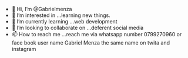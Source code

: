 - 👋 Hi, I’m @Gabrielmenza
- 👀 I’m interested in ...learning new things.
- 🌱 I’m currently learning ...web development 
- 💞️ I’m looking to collaborate on ...deferent social media
- 📫 How to reach me ...reach me via whatsapp number 0799270960 or face book user name Gabriel Menza the same name on twita and instagram 

<!---
Gabrielmenza/Gabrielmenza is a ✨ special ✨ repository because its `README.md` (this file) appears on your GitHub profile.
You can click the Preview link to take a look at your changes.
--->
